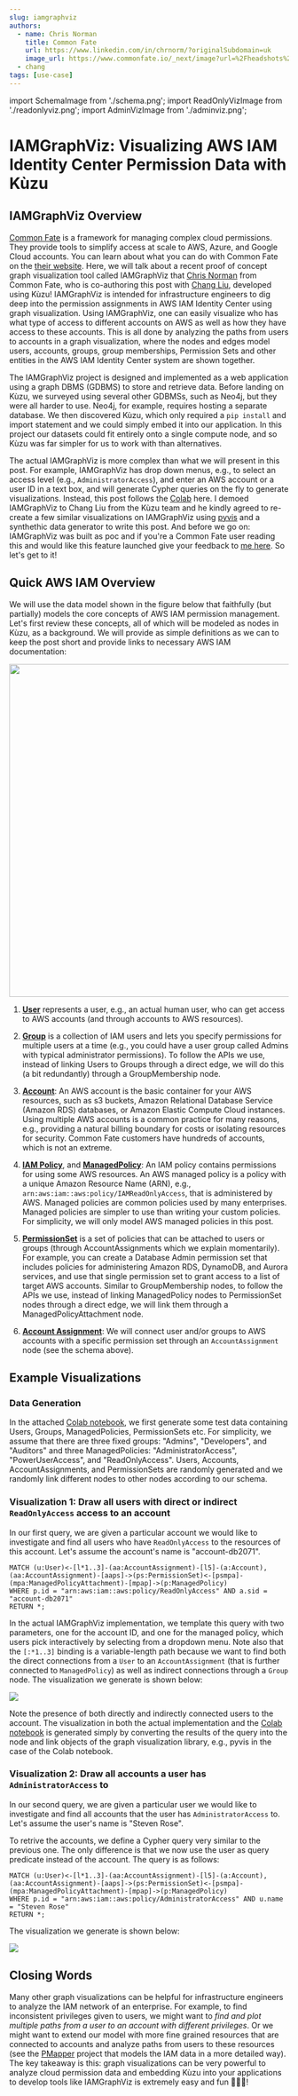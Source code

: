 ```yaml
---
slug: iamgraphviz
authors: 
  - name: Chris Norman
    title: Common Fate
    url: https://www.linkedin.com/in/chrnorm/?originalSubdomain=uk
    image_url: https://www.commonfate.io/_next/image?url=%2Fheadshots%2Fchris.jpg&w=3840&q=75
  - chang
tags: [use-case]
---
```

import SchemaImage from './schema.png';
import ReadOnlyVizImage from './readonlyviz.png';
import AdminVizImage from './adminviz.png';

# IAMGraphViz: Visualizing AWS IAM Identity Center Permission Data with Kùzu

## IAMGraphViz Overview

[Common Fate](https://www.commonfate.io/)  is a framework for managing complex cloud permissions. 
They provide tools to simplify access at scale to AWS, Azure, and Google Cloud accounts. 
You can learn about what you can do with Common Fate on the [their website](https://www.commonfate.io/). 
Here, we will talk about a recent proof of concept graph visualization tool called IAMGraphViz that 
[Chris Norman](https://www.linkedin.com/in/chrnorm/?originalSubdomain=uk) from Common Fate, 
who is co-authoring this post with [Chang Liu](https://www.linkedin.com/in/mewim/), developed using Kùzu! 
IAMGraphViz is intended for infrastructure engineers to dig deep into the permission assignments 
in AWS IAM Identity Center using graph visualization. Using IAMGraphViz, 
one can easily visualize who has what type of access to different accounts on AWS 
as well as how they have access to these accounts. This is all done by analyzing the 
paths from users to accounts in a graph visualization, where the nodes and edges model 
users, accounts, groups, group memberships, Permission Sets and other entities in the 
AWS IAM Identity Center system are shown together.

<!--truncate-->

The IAMGraphViz project is designed and implemented as a web application using a graph DBMS (GDBMS) to store and retrieve data. 
Before landing on Kùzu, we surveyed using several other GDBMSs, such as Neo4j, but they were all harder to use. 
Neo4j, for example, requires hosting a separate database. We then discovered Kùzu, which only required a `pip install` and 
import statement and we could simply embed it into our application. In this project our datasets could fit entirely onto a single compute node,
and so Kùzu was far simpler for us to work with than alternatives.

The actual IAMGraphViz is more complex than what we will present in this post.
For example, IAMGraphViz has drop down menus, e.g., to select an access level (e.g., `AdministratorAccess`), and enter
an AWS account or a user ID in a text box, and will generate Cypher queries on the fly to generate
visualizations. Instead, this post follows 
the [Colab](https://colab.research.google.com/drive/1fotlNnOj1FGad6skBG7MRrHVdHd3jIl6) here. 
I demoed IAMGraphViz to Chang Liu from the Kùzu team and he kindly agreed to 
re-create a few similar visualizations on IAMGraphViz using [pyvis](https://pyvis.readthedocs.io/en/latest/) and a synthethic 
data generator to write this post. And before we go on: IAMGraphViz 
was built as poc and if you're a Common Fate user reading this and would
like this feature launched give your feedback to [me here](mailto:chris@commonfate.io).  So let's get to it!

## Quick AWS IAM Overview

We will use the data model shown in the figure below that faithfully (but partially) models the
core concepts of AWS IAM permission management. Let's first review these concepts, all
of which will be modeled as nodes in Kùzu, as a background.
We will provide as simple definitions as we can to keep the post short and provide links
to necessary AWS IAM documentation: 

<div class="img-center">
<img src={SchemaImage} width="600"/>
</div>

1. **[User](https://docs.aws.amazon.com/IAM/latest/UserGuide/id_users.html)** represents a 
user, e.g., an actual human user, who can get access to AWS accounts (and through accounts to AWS resources).

2. **[Group](https://docs.aws.amazon.com/IAM/latest/UserGuide/id_groups.html)** is a collection of IAM users and lets you specify permissions for multiple users at a time (e.g., you could have a user group called Admins with typical administrator permissions).
To follow the APIs we use, instead of linking Users to Groups through a direct edge, we will do this (a bit redundantly) through a GroupMembership node.

3. **[Account](https://docs.aws.amazon.com/organizations/latest/userguide/orgs_getting-started_concepts.html#account)**: An AWS account is the basic container for your AWS resources, such as s3 buckets,
Amazon Relational Database Service (Amazon RDS) databases, or Amazon Elastic Compute Cloud instances.
Using multiple AWS accounts is a common practice for many reasons, e.g., providing a natural billing boundary for costs or isolating resources for security. Common Fate customers have hundreds of 
accounts, which is not an extreme.

4. **[IAM Policy](https://docs.aws.amazon.com/IAM/latest/UserGuide/access_policies.html)**, and **[ManagedPolicy](https://docs.aws.amazon.com/IAM/latest/UserGuide/access_policies_managed-vs-inline.html#aws-managed-policies)**: An IAM policy contains permissions for using some AWS resources. An AWS managed policy is a policy with a unique Amazon Resource Name (ARN), e.g., `arn:aws:iam::aws:policy/IAMReadOnlyAccess`, that is administered by AWS. Managed policies are common policies used by many enterprises. Managed policies are simpler to use than writing your custom policies. 
For simplicity, we will only model AWS managed policies in this post.

5. **[PermissionSet](https://docs.aws.amazon.com/singlesignon/latest/userguide/permissionsetsconcept.html)** is a set of policies that can be attached to users or groups (through AccountAssignments which we explain momentarily). For example, you can create a Database Admin permission set that includes policies for administering Amazon RDS, DynamoDB, and Aurora services, and use that single permission set to grant access to a list of target AWS accounts. Similar to GroupMembership nodes, to follow the APIs we use, instead of linking ManagedPolicy nodes to PermissionSet nodes through a direct edge, we will link them through a ManagedPolicyAttachment node.

6. **[Account Assignment](https://aws.amazon.com/about-aws/whats-new/2020/09/aws-single-sign-on-adds-account-assignment-apis-and-aws-cloudformation-support-to-automate-multi-account-access-management/)**: We will connect user and/or groups to AWS accounts with a specific permission set through an `AccountAssignment` node (see the schema above). 

## Example Visualizations

### Data Generation
In the attached [Colab notebook](https://colab.research.google.com/drive/1fotlNnOj1FGad6skBG7MRrHVdHd3jIl6), we first generate some test data
containing Users, Groups, ManagedPolicies, PermissionSets etc. For simplicity, we assume that there are three fixed groups: "Admins", "Developers", and "Auditors" and three ManagedPolicies: "AdministratorAccess", "PowerUserAccess", and "ReadOnlyAccess". Users, Accounts, 
AccountAssignments, and PermissionSets are randomly generated and we randomly link different nodes to
other nodes according to our schema.

### Visualization 1: Draw all users with direct or indirect `ReadOnlyAccess` access to an account

In our first query, we are given a particular account we would like to investigate and find
all users who have `ReadOnlyAccess` to the resources of this account. Let's assume
the account's name is "account-db2071".
 
``` cypher
MATCH (u:User)<-[l*1..3]-(aa:AccountAssignment)-[l5]-(a:Account),
(aa:AccountAssignment)-[aaps]->(ps:PermissionSet)<-[psmpa]-(mpa:ManagedPolicyAttachment)-[mpap]->(p:ManagedPolicy)
WHERE p.id = "arn:aws:iam::aws:policy/ReadOnlyAccess" AND a.sid = "account-db2071"
RETURN *;
```

In the actual IAMGraphViz implementation, we template this query with two parameters, one for the 
account ID, and one for the managed policy, which users pick interactively by selecting from
a dropdown menu.
Note also that the `[:*1..3]` binding is a variable-length path because we want to find
both the direct connections from a `User` to an `AccountAssignment` (that is further connected to
`ManagedPolicy`) as well as 
indirect connections through a `Group` node. The visualization we generate is shown below:

<div class="img-center">
<img src={ReadOnlyVizImage}/>
</div>

Note the presence of both directly and indirectly connected users to the account.
The visualization in both the actual implementation and the [Colab notebook](https://colab.research.google.com/drive/1fotlNnOj1FGad6skBG7MRrHVdHd3jIl6) is generated simply 
by converting the results of the query into the node and link objects of the graph visualization library,
e.g., pyvis in the case of the Colab notebook.

### Visualization 2: Draw all accounts a user has `AdministratorAccess` to

In our second query, we are given a particular user we would like to investigate and find all accounts that the user has `AdministratorAccess` to. Let's assume the user's name is "Steven Rose". 

To retrive the accounts, we define a Cypher query very similar to the previous one. The only difference is that we now use the user as query predicate instead of the account. The query is as follows:

``` cypher
MATCH (u:User)<-[l*1..3]-(aa:AccountAssignment)-[l5]-(a:Account),
(aa:AccountAssignment)-[aaps]->(ps:PermissionSet)<-[psmpa]-(mpa:ManagedPolicyAttachment)-[mpap]->(p:ManagedPolicy)
WHERE p.id = "arn:aws:iam::aws:policy/AdministratorAccess" AND u.name = "Steven Rose"
RETURN *;
```

The visualization we generate is shown below:

<div class="img-center">
<img src={AdminVizImage}/>
</div>

## Closing Words
Many other graph visualizations can be helpful for infrastructure engineers to analyze the 
IAM network of an enterprise. For example, to find inconsistent privileges given to users,
we might want to *find and plot multiple paths from a user to an account with different privileges*.
Or we might want to extend our model with more fine grained resources that are connected to accounts
and analyze paths from users to these resources (see the [PMapper](https://github.com/nccgroup/PMapper) project that models the IAM data in a more detailed way). The key takeaway is this: graph visualizations can be very powerful to analyze cloud permission data and embedding Kùzu into your applications
to develop tools like IAMGraphViz is extremely easy and fun 🥳🙌💪!

